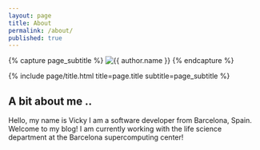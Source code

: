 ```yaml
---
layout: page
title: About
permalink: /about/
published: true
---
```


<div class="page" markdown="1">

{% capture page_subtitle %}
<img
    class="me"
    alt="{{ author.name }}"
    src="{{ site.author.photo | relative_url }}"
    srcset="{{ site.author.photo2x | relative_url }} 2x"
/>
{% endcapture %}

{% include page/title.html title=page.title subtitle=page_subtitle %}

## A bit about me .. 

Hello, my name is Vicky I am a software developer from Barcelona, Spain. 
Welcome to my blog! I am currently working with the life science department at the Barcelona supercomputing center! 

</div>
